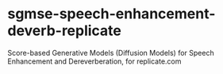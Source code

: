 # sgmse-speech-enhancement-deverb-replicate
Score-based Generative Models (Diffusion Models) for Speech Enhancement and Dereverberation, for replicate.com
